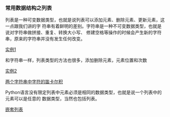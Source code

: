 

### 常用数据结构之列表

列表是一种可变数据类型，也就是说列表可以添加元素、删除元素、更新元素，这一点跟我们讲的字
符串有着鲜明的差别。字符串是一种不可变数据类型，也就是说对字符串做拼接、重复、转换大小写、
修建空格等操作的时候会产生新的字符串，原来的字符串并没有发生任何改变。

[实例1](./pya.py)

和字符串一样，列表类型的方法也很多，添加删除元素，元素位置和次数

[实例2](./pyb.py)

[两个字符串中字符的笛卡尔积](./pyc.py)

Python语言没有限定列表中元素必须是相同的数据类型，也就是说一个列表中的元素可以是任意的
数据类型，当然也包括列表。

[嵌套列表]()
